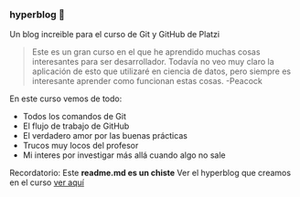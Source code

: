 ### hyperblog 💚
Un blog increible para el curso de Git y GitHub de Platzi
> Este es un gran curso en el que he aprendido muchas cosas interesantes para ser desarrollador. Todavía no veo muy claro la aplicación de esto que utilizaré en ciencia de datos, pero siempre es interesante aprender como funcionan estas cosas.
>-Peacock

En este curso vemos de todo:
* Todos los comandos de Git
* El flujo de trabajo de GitHub
* El verdadero amor por las buenas prácticas
* Trucos muy locos del profesor
* Mi interes por investigar más allá cuando algo no sale

Recordatorio: Este **readme.md es un chiste** Ver el hyperblog que creamos en el curso [ver aquí](https://github.com/Roman-VzB/hyperblog)